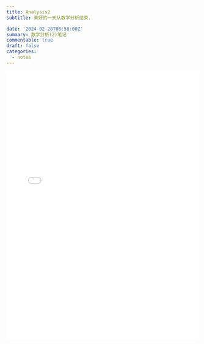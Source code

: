```yaml
---
title: Analysis2
subtitle: 美好的一天从数学分析结束.

date: '2024-02-28T08:58:00Z'
summary: 数学分析(2)笔记
commentable: true
draft: false
categories:
  - notes
---
```




<embed id="pdfPlayer" src="Algebra2.pdf" type="application/pdf" width="100%" height="700" >
